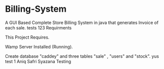 # Billing-System
A GUI Based Complete Store Billing System in java that generates Invoice of each sale.
tests 123
      Requirments
      
This Project Requires.

Wamp Server Installed (Running).

Create database  "caddey"  and three tables "sale" , "users" and "stock".
yus test 1
Aniq Safri
Syazana
Testing